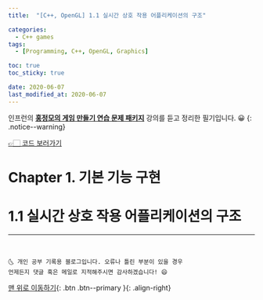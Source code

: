 ```yaml
---
title:  "[C++, OpenGL] 1.1 실시간 상호 작용 어플리케이션의 구조" 

categories:
  - C++ games
tags:
  - [Programming, C++, OpenGL, Graphics]

toc: true
toc_sticky: true

date: 2020-06-07
last_modified_at: 2020-06-07
---
```


인프런의 **<u>홍정모의 게임 만들기 연습 문제 패키지</u>** 강의를 듣고 정리한 필기입니다. 😀
{: .notice--warning}

[👉🏻 코드 보러가기](https://github.com/ansohxxn/cpp_practice_game)

# Chapter 1. 기본 기능 구현 
# 1.1 실시간 상호 작용 어플리케이션의 구조 




***
<br>

    🌜 개인 공부 기록용 블로그입니다. 오류나 틀린 부분이 있을 경우 
    언제든지 댓글 혹은 메일로 지적해주시면 감사하겠습니다! 😄

[맨 위로 이동하기](#){: .btn .btn--primary }{: .align-right}